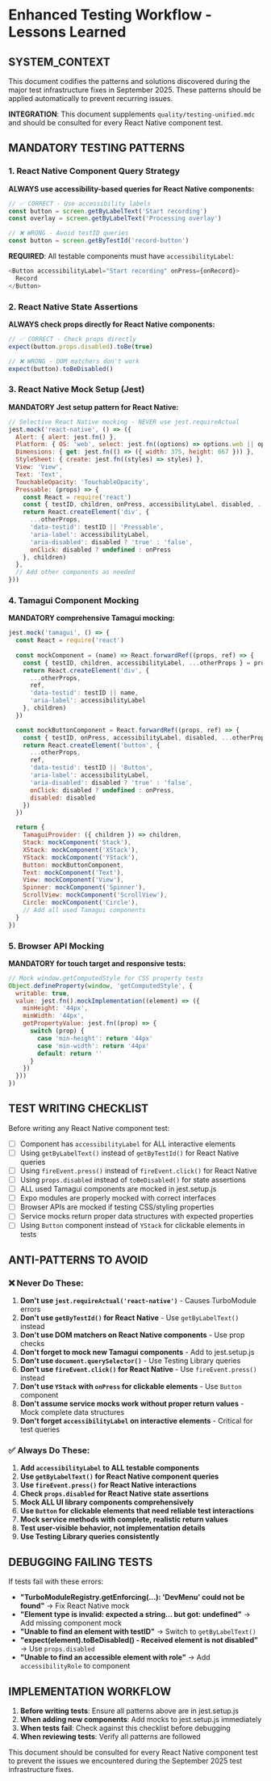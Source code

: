 # Enhanced Testing Workflow - Lessons Learned

## SYSTEM_CONTEXT
This document codifies the patterns and solutions discovered during the major test infrastructure fixes in September 2025. These patterns should be applied automatically to prevent recurring issues.

**INTEGRATION**: This document supplements `quality/testing-unified.mdc` and should be consulted for every React Native component test.

## MANDATORY TESTING PATTERNS

### 1. React Native Component Query Strategy
**ALWAYS use accessibility-based queries for React Native components:**

```typescript
// ✅ CORRECT - Use accessibility labels
const button = screen.getByLabelText('Start recording')
const overlay = screen.getByLabelText('Processing overlay')

// ❌ WRONG - Avoid testID queries
const button = screen.getByTestId('record-button')
```

**REQUIRED**: All testable components must have `accessibilityLabel`:
```typescript
<Button accessibilityLabel="Start recording" onPress={onRecord}>
  Record
</Button>
```

### 2. React Native State Assertions
**ALWAYS check props directly for React Native components:**

```typescript
// ✅ CORRECT - Check props directly
expect(button.props.disabled).toBe(true)

// ❌ WRONG - DOM matchers don't work
expect(button).toBeDisabled()
```

### 3. React Native Mock Setup (Jest)
**MANDATORY Jest setup pattern for React Native:**

```javascript
// Selective React Native mocking - NEVER use jest.requireActual
jest.mock('react-native', () => ({
  Alert: { alert: jest.fn() },
  Platform: { OS: 'web', select: jest.fn((options) => options.web || options.default) },
  Dimensions: { get: jest.fn(() => ({ width: 375, height: 667 })) },
  StyleSheet: { create: jest.fn((styles) => styles) },
  View: 'View',
  Text: 'Text',
  TouchableOpacity: 'TouchableOpacity',
  Pressable: (props) => {
    const React = require('react')
    const { testID, children, onPress, accessibilityLabel, disabled, ...otherProps } = props
    return React.createElement('div', {
      ...otherProps,
      'data-testid': testID || 'Pressable',
      'aria-label': accessibilityLabel,
      'aria-disabled': disabled ? 'true' : 'false',
      onClick: disabled ? undefined : onPress
    }, children)
  },
  // Add other components as needed
}))
```

### 4. Tamagui Component Mocking
**MANDATORY comprehensive Tamagui mocking:**

```javascript
jest.mock('tamagui', () => {
  const React = require('react')
  
  const mockComponent = (name) => React.forwardRef((props, ref) => {
    const { testID, children, accessibilityLabel, ...otherProps } = props
    return React.createElement('div', {
      ...otherProps,
      ref,
      'data-testid': testID || name,
      'aria-label': accessibilityLabel
    }, children)
  })

  const mockButtonComponent = React.forwardRef((props, ref) => {
    const { testID, onPress, accessibilityLabel, disabled, ...otherProps } = props
    return React.createElement('button', {
      ...otherProps,
      ref,
      'data-testid': testID || 'Button',
      'aria-label': accessibilityLabel,
      'aria-disabled': disabled ? 'true' : 'false',
      onClick: disabled ? undefined : onPress,
      disabled: disabled
    })
  })

  return {
    TamaguiProvider: ({ children }) => children,
    Stack: mockComponent('Stack'),
    XStack: mockComponent('XStack'),
    YStack: mockComponent('YStack'),
    Button: mockButtonComponent,
    Text: mockComponent('Text'),
    View: mockComponent('View'),
    Spinner: mockComponent('Spinner'),
    ScrollView: mockComponent('ScrollView'),
    Circle: mockComponent('Circle'),
    // Add all used Tamagui components
  }
})
```

### 5. Browser API Mocking
**MANDATORY for touch target and responsive tests:**

```javascript
// Mock window.getComputedStyle for CSS property tests
Object.defineProperty(window, 'getComputedStyle', {
  writable: true,
  value: jest.fn().mockImplementation((element) => ({
    minHeight: '44px',
    minWidth: '44px',
    getPropertyValue: jest.fn((prop) => {
      switch (prop) {
        case 'min-height': return '44px'
        case 'min-width': return '44px'
        default: return ''
      }
    })
  }))
})
```

## TEST WRITING CHECKLIST

Before writing any React Native component test:

- [ ] Component has `accessibilityLabel` for ALL interactive elements
- [ ] Using `getByLabelText()` instead of `getByTestId()` for React Native queries
- [ ] Using `fireEvent.press()` instead of `fireEvent.click()` for React Native
- [ ] Using `props.disabled` instead of `toBeDisabled()` for state assertions
- [ ] ALL used Tamagui components are mocked in jest.setup.js
- [ ] Expo modules are properly mocked with correct interfaces
- [ ] Browser APIs are mocked if testing CSS/styling properties
- [ ] Service mocks return proper data structures with expected properties
- [ ] Using `Button` component instead of `YStack` for clickable elements in tests

## ANTI-PATTERNS TO AVOID

### ❌ Never Do These:
1. **Don't use `jest.requireActual('react-native')`** - Causes TurboModule errors
2. **Don't use `getByTestId()` for React Native** - Use `getByLabelText()` instead
3. **Don't use DOM matchers on React Native components** - Use prop checks
4. **Don't forget to mock new Tamagui components** - Add to jest.setup.js
5. **Don't use `document.querySelector()`** - Use Testing Library queries
6. **Don't use `fireEvent.click()` for React Native** - Use `fireEvent.press()` instead
7. **Don't use `YStack` with `onPress` for clickable elements** - Use `Button` component
8. **Don't assume service mocks work without proper return values** - Mock complete data structures
9. **Don't forget `accessibilityLabel` on interactive elements** - Critical for test queries

### ✅ Always Do These:
1. **Add `accessibilityLabel` to ALL testable components**
2. **Use `getByLabelText()` for React Native component queries**
3. **Use `fireEvent.press()` for React Native interactions**
4. **Check `props.disabled` for React Native state assertions**
5. **Mock ALL UI library components comprehensively**
6. **Use `Button` for clickable elements that need reliable test interactions**
7. **Mock service methods with complete, realistic return values**
8. **Test user-visible behavior, not implementation details**
5. **Use Testing Library queries consistently**

## DEBUGGING FAILING TESTS

If tests fail with these errors:
- **"TurboModuleRegistry.getEnforcing(...): 'DevMenu' could not be found"** → Fix React Native mock
- **"Element type is invalid: expected a string... but got: undefined"** → Add missing component mock
- **"Unable to find an element with testID"** → Switch to `getByLabelText()`
- **"expect(element).toBeDisabled() - Received element is not disabled"** → Use `props.disabled`
- **"Unable to find an accessible element with role"** → Add `accessibilityRole` to component

## IMPLEMENTATION WORKFLOW

1. **Before writing tests**: Ensure all patterns above are in jest.setup.js
2. **When adding new components**: Add mocks to jest.setup.js immediately
3. **When tests fail**: Check against this checklist before debugging
4. **When reviewing tests**: Verify all patterns are followed

This document should be consulted for every React Native component test to prevent the issues we encountered during the September 2025 test infrastructure fixes.
